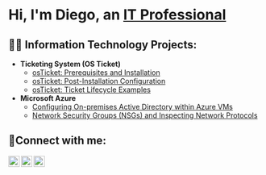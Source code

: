 <h1>Hi, I'm Diego, an <a href="https://linkedin.com/in/Josh">IT Professional</a></h1>

<h2>👨‍💻 Information Technology Projects:</h2>

- <b>Ticketing System (OS Ticket) </b>
  - [osTicket: Prerequisites and Installation](https://github.com/diegomtz28/os-ticket-prereqs.git)
  - [osTicket: Post-Installation Configuration](https://github.com/diegomtz28/Post-OS-Ticket-config/blob/main/README.md)
  - [osTicket: Ticket Lifecycle Examples](https://github.com/diegomtz28/Ticket-Lifestyle-Examples/blob/main/README.md)
- <b>Microsoft Azure</b>
  - [Configuring On-premises Active Directory within Azure VMs](https://github.com/diegomtz28/Configuring-Activer-Directory-within-Azure)
  - [Network Security Groups (NSGs) and Inspecting Network Protocols](https://github.com/diegomtz28/Network-Security-Groups-and-Inspecting-traffic-between-Azure-Virtual-Machines/blob/main/README.md)

<h2>🤳Connect with me:</h2>

[<img align="left" alt="Josh | Twitter" width="22px" src="https://cdn.jsdelivr.net/npm/simple-icons@v3/icons/twitter.svg" />][twitter]
[<img align="left" alt="Josh | LinkedIn" width="22px" src="https://cdn.jsdelivr.net/npm/simple-icons@v3/icons/linkedin.svg" />][linkedin]
[<img align="left" alt="Josh | Instagram" width="22px" src="https://cdn.jsdelivr.net/npm/simple-icons@v3/icons/instagram.svg" />][instagram]

[twitter]: https://twitter.com/Josh
[instagram]: https://www.instagram.com/Josh
[linkedin]: https://linkedin.com/in/Josh
